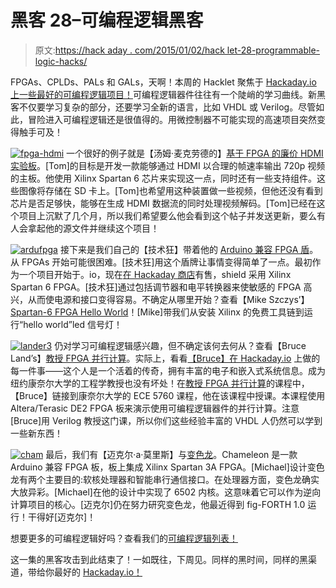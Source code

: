 # 黑客 28–可编程逻辑黑客

> 原文:[https://hack aday . com/2015/01/02/hack let-28-programmable-logic-hacks/](https://hackaday.com/2015/01/02/hacklet-28-programmable-logic-hacks/)

FPGAs、CPLDs、PALs 和 GALs，天啊！本周的 Hacklet 聚焦于 [Hackaday.io 上一些最好的可编程逻辑项目！](http://hackaday.io?utm_source=hackaday&utm_medium=hacklet&utm_campaign=28)可编程逻辑器件往往有一个陡峭的学习曲线。新黑客不仅要学习复杂的部分，还要学习全新的语言，比如 VHDL 或 Verilog。尽管如此，冒险进入可编程逻辑还是很值得的。用微控制器不可能实现的高速项目突然变得触手可及！

[![fpga-hdmi](../Images/21cf1bc78e616e7c581aa4c2e7ba22fc.png)](http://hackaday.io/project/2777?utm_source=hackaday&utm_medium=hacklet&utm_campaign=28) 一个很好的例子就是【汤姆·麦克劳德的】[基于 FPGA 的廉价 HDMI 实验板](http://hackaday.io/project/2777?utm_source=hackaday&utm_medium=hacklet&utm_campaign=28)。[Tom]的目标是开发一款能够通过 HDMI 以合理的帧速率输出 720p 视频的主板。他使用 Xilinx Spartan 6 芯片来实现这一点，同时还有一些支持组件。这些图像将存储在 SD 卡上。[Tom]也希望用这种装置做一些视频，但他还没有看到芯片是否足够快，能够在生成 HDMI 数据流的同时处理视频解码。[Tom]已经在这个项目上沉默了几个月，所以我们希望要么他会看到这个帖子并发送更新，要么有人会拿起他的源文件并继续这个项目！

[![ardufpga](../Images/86a339fa5cc05c838c6674de11e5d486.png)](http://hackaday.io/project/38?utm_source=hackaday&utm_medium=hacklet&utm_campaign=28) 接下来是我们自己的【技术狂】带着他的 [Arduino 兼容 FPGA 盾](http://hackaday.io/project/38?utm_source=hackaday&utm_medium=hacklet&utm_campaign=28)。从 FPGAs 开始可能很困难。[技术狂]用这个盾牌让事情变得简单了一点。最初作为一个项目开始于。io，现在[在 Hackaday 商店](http://store.hackaday.com/products/arduino-compatible-fpga-shield)有售，shield 采用 Xilinx Spartan 6 FPGA。[技术狂]通过包括调节器和电平转换器来使敏感的 FPGA 高兴，从而使电源和接口变得容易。不确定从哪里开始？查看【Mike Szczys’】[Spartan-6 FPGA Hello World](http://hackaday.io/project/2930?utm_source=hackaday&utm_medium=hacklet&utm_campaign=28)！[Mike]带我们从安装 Xilinx 的免费工具链到运行“hello world”led 信号灯！

[![lander3](../Images/18c1eadcdcc6807300fab8cad567360a.png)](http://hackaday.io/project/841?utm_source=hackaday&utm_medium=hacklet&utm_campaign=28) 仍对学习可编程逻辑感兴趣，但不确定该何去何从？查看【Bruce Land’s】[教授 FPGA 并行计算](http://hackaday.io/project/841?utm_source=hackaday&utm_medium=hacklet&utm_campaign=28)。实际上，看看[【Bruce】在 Hackaday.io](http://hackaday.io/hacker/739?utm_source=hackaday&utm_medium=hacklet&utm_campaign=28) 上做的每一件事——这个人是一个活着的传奇，拥有丰富的电子和嵌入式系统信息。成为纽约康奈尔大学的工程学教授也没有坏处！在[教授 FPGA 并行计算](http://hackaday.io/project/841?utm_source=hackaday&utm_medium=hacklet&utm_campaign=28)的课程中，【Bruce】链接到康奈尔大学的 ECE 5760 课程，他在该课程中授课。本课程使用 Altera/Terasic DE2 FPGA 板来演示使用可编程逻辑器件的并行计算。注意[Bruce]用 Verilog 教授这门课，所以你们这些经验丰富的 VHDL 人仍然可以学到一些新东西！

[![cham](../Images/ddd985a81ad0616f908f479577729ef2.png)](http://hackaday.io/project/656?utm_source=hackaday&utm_medium=hacklet&utm_campaign=28) 最后，我们有【迈克尔·a·莫里斯】与[变色龙](http://hackaday.io/project/656?utm_source=hackaday&utm_medium=hacklet&utm_campaign=28)。Chameleon 是一款 Arduino 兼容 FPGA 板，板上集成 Xilinx Spartan 3A FPGA。[Michael]设计变色龙有两个主要目的:软核处理器和智能串行通信接口。在处理器方面，变色龙确实大放异彩。[Michael]在他的设计中实现了 6502 内核。这意味着它可以作为逆向计算项目的核心。[迈克尔]仍在努力研究变色龙，他最近得到 fig-FORTH 1.0 运行！干得好[迈克尔]！

想要更多的可编程逻辑好吗？查看我们的[可编程逻辑列表！](http://hackaday.io/list/3746?utm_source=hackaday&utm_medium=hacklet&utm_campaign=28)

这一集的黑客攻击到此结束了！一如既往，下周见。同样的黑时间，同样的黑渠道，带给你最好的 [Hackaday.io！](http://hackaday.io?utm_source=hackaday&utm_medium=hacklet&utm_campaign=28)